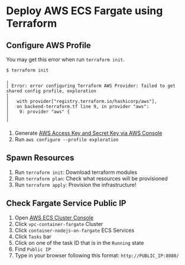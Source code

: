 # Deploy AWS ECS Fargate using Terraform

## Configure AWS Profile
You may get this error when run `terraform init`.

```
$ terraform init

╷
│ Error: error configuring Terraform AWS Provider: failed to get shared config profile, exploration
│
│   with provider["registry.terraform.io/hashicorp/aws"],
│   on backend-terraform.tf line 9, in provider "aws":
│    9: provider "aws" {
│
╵
```

1. Generate [AWS Access Key and Secret Key via AWS Console](https://docs.aws.amazon.com/IAM/latest/UserGuide/id_credentials_access-keys.html#Using_CreateAccessKey)
2. Run `aws configure --profile exploration`

## Spawn Resources
1. Run `terraform init`: Download terraform modules
2. Run `terraform plan`: Check what resources will be provisioned
3. Run `terraform apply`: Provision the infrastructure!

## Check Fargate Service Public IP
1. Open [AWS ECS Cluster Console](https://us-east-2.console.aws.amazon.com/ecs/home?region=us-east-2#/clusters)
2. Click `vpc-container-fargate` Cluster
3. Click `container-nodejs-on-fargate` ECS Services
4. Click `Tasks` bar
5. Click on one of the task ID that is in the `Running` state
6. Find `Public IP`
7. Type in your browser following this format: `http://PUBLIC_IP:8080/`
